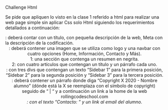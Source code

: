 Challenge Html

Se pide que apliquen lo visto en la clase 1 referido a html para realizar una web page simple sin aplicar Css solo Html siguiendo los requerimientos detallados a continuación:

<head>:  deberá contar con un título, <meta> con pequeña descripción de la web, Meta con la descripción de la codificación.
<header>: deberá contener una imagen que se utiliza como logo y una navbar con cuatro opciones (Home, Información, Contacto y Más).
<section> 1: una sección que contenga un resumen en negrita.
<section> 2: con cuatro artículos que contengan un título y un párrafo cada uno.
<aside>: con tres divs que contengan un texto “Sidebar 1” para la primera posición,  “Sidebar 2” para la segunda posición y “Sidebar 3” para la tercera posición.
<footer>: deberá contener un párrafo donde diga “Copyright X 2020 - Nombre alumno” (dónde está la X se reemplaza con el símbolo de copyright) seguido de “ | “ y a continuación un link a la home de la web rollingcodeschool.com
<address>: con el texto “Contacto: ” y un link al email del alumno.


